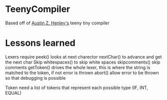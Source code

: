 # TeenyCompiler
Based off of [Austin Z. Henley's](https://austinhenley.com/blog.html) teeny tiny compiler




# Lessons learned

Lexers require
    peek() looks at next charector
    nextChar() to advance and get the next char
    Skip whitespaces() to skip white spaces
    skipcomments() skip comments
    getToken() drives the whole lexer, this is where the string is matched to the token, if not error is thrown
    abort() allow error to be thrown so that debugging is possible

Token
    need a list of tokens that represent each possible type (IF, INT, EQUAL)


